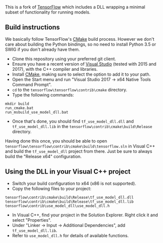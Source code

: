 This is a fork of [TensorFlow](README_original.md) which includes a DLL wrapping a minimal subset of functionality for running models.

## Build instructions

We basically follow TensorFlow's [CMake](tensorflow/contrib/cmake/) build process. However we don't care about building the Python bindings, so no need to install Python 3.5 or SWIG if you don't already have them.

* Clone this repository using your preferred git client.
* Ensure you have a recent version of [Visual Studio](https://www.visualstudio.com/) (tested with 2015 and 2017), with the C++ compiler and libraries.
* Install [CMake](https://cmake.org/), making sure to select the option to add it to your path.
* Open the Start menu and run "Visual Studio 2017 -> x64 Native Tools Command Prompt".
* `cd` to the `tensorflow\tensorflow\contrib\cmake` directory.
* Type the following commands:
```
mkdir build
run_cmake.bat
run_msbuild_use_model_dll.bat
```
* Once that's done, you should find `tf_use_model_dll.dll` and `tf_use_model_dll.lib` in the `tensorflow\contrib\cmake\build\Release` directory.

Having done this once, you should be able to open `tensorflow\tensorflow\contrib\cmake\build\tensorflow.sln` in Visual C++ and build the `tf_use_model_dll` project from there. Just be sure to always build the "Release x64" configuration.

## Using the DLL in your Visual C++ project

* Switch your build configuration to x64 (x86 is not supported).
* Copy the following files to your project:
```
tensorflow\contrib\cmake\build\Release\tf_use_model_dll.dll
tensorflow\contrib\cmake\build\Release\tf_use_model_dll.lib
tensorflow\contrib\use_model_dll\use_model_dll.h
```
* In Visual C++, find your project in the Solution Explorer. Right click it and select "Properties".
* Under "Linker -> Input -> Additional Dependencies", add `tf_use_model_dll.lib`.
* Refer to `use_model_dll.h` for details of available functions.
